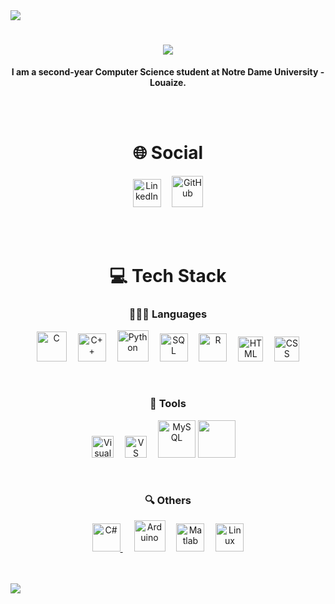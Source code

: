 <img src="https://github.com/ayhamsbh/ayhamsbh/assets/155199728/71fdbe6a-fd47-43fb-9673-b99af62379c7">
<h1 align="center"> <img src="https://readme-typing-svg.herokuapp.com/?font=Righteous&size=35&center=true&vCenter=true&width=500&height=70&duration=4000&lines=Hi+There!+👋;+I'm+Ayham+Bouhamdan!;" /> </h1>
<p align="center" font-size="150px"><b>I am a second-year Computer Science student at Notre Dame University - Louaize.</b></p>
<br><br>
<h1 align="center">🌐 Social</h1>
<p align="center">
    <a href="https://www.linkedin.com/in/ayham-s-bouhamdan-b832202a1/"><img alt="LinkedIn"width="45px"src="https://cdn.jsdelivr.net/gh/devicons/devicon/icons/linkedin/linkedin-original.svg" /></a>&ensp;&ensp;
    <a href="https://github.com/ayhamsbh"><img alt="GitHub" width="50px" src="https://github.com/user-attachments/assets/2aecb407-7b45-417f-a5ab-0719265263ba" /></a>
</p>
<br><br>
<h1 align="center">💻 Tech Stack</h1>
<h3 align="center">👨🏻‍💻 Languages</h3>
<p align="center">
    <img alt="C" width="48px" src="https://cdn.jsdelivr.net/gh/devicons/devicon@latest/icons/c/c-original.svg" />&ensp;&ensp;
    <img alt="C++" width="45px" src="https://cdn.jsdelivr.net/gh/devicons/devicon@latest/icons/cplusplus/cplusplus-original.svg" />&ensp;&ensp;
    <a href="https://www.python.org/"><img alt="Python" width="50px" src="https://cdn.jsdelivr.net/gh/devicons/devicon@latest/icons/python/python-original.svg" /></a>&ensp;&ensp;
    <img alt="SQL" width="45px" src="https://cdn.jsdelivr.net/gh/devicons/devicon@latest/icons/azuresqldatabase/azuresqldatabase-original.svg" />&ensp;&ensp;
    <a href="https://www.r-project.org/"><img alt="R" width="45px" src="https://cdn.jsdelivr.net/gh/devicons/devicon@latest/icons/r/r-original.svg" /></a>&ensp;&ensp;
    <img alt="HTML" width="40px" src="https://cdn.jsdelivr.net/gh/devicons/devicon@latest/icons/html5/html5-original.svg" />&ensp;&ensp;
    <img alt="CSS" width="40px" src="https://cdn.jsdelivr.net/gh/devicons/devicon@latest/icons/css3/css3-original.svg" />
</p>
<br>
<h3 align="center">🧰 Tools</h3>
<p align="center">
    <a href="https://visualstudio.microsoft.com/"><img alt="Visual Studio" width="35px" src="https://cdn.jsdelivr.net/gh/devicons/devicon@latest/icons/visualstudio/visualstudio-original.svg" /></a>&ensp;&ensp;
    <a href="https://code.visualstudio.com/"><img alt="VS Code" width="35px" src="https://cdn.jsdelivr.net/gh/devicons/devicon@latest/icons/vscode/vscode-original.svg" /></a>&ensp;&ensp;
    <a href="https://www.mysql.com/"><img alt="MySQL" width="60px" src="https://cdn.jsdelivr.net/gh/devicons/devicon@latest/icons/mysql/mysql-original-wordmark.svg" /></a>
    <a href="https://posit.co/downloads/"><img width="60px" src="https://cdn.jsdelivr.net/gh/devicons/devicon@latest/icons/rstudio/rstudio-original.svg" /></a>&ensp;&ensp;
</p>
<br>
<h3 align="center">🔍 Others</h3>
<p align="center">
    <a href="https://www.w3schools.com/cs/index.php#:~:text=C%23%20(C%2DSharp)%20is,Start%20learning%20C%23%20now%20%C2%BB"><img alt="C#" width="45px" src="https://cdn.jsdelivr.net/gh/devicons/devicon@latest/icons/csharp/csharp-original.svg" /> </a>&ensp;&ensp;
    <a href="https://www.arduino.cc/"><img alt="Arduino" width="50px" src="https://cdn.jsdelivr.net/gh/devicons/devicon@latest/icons/arduino/arduino-original.svg" /></a>&ensp;&ensp;
    <a href="https://www.mathworks.com/products/matlab.html"><img alt="Matlab" width="45px" src="https://cdn.jsdelivr.net/gh/devicons/devicon@latest/icons/matlab/matlab-original.svg" /></a>&ensp;&ensp;
    <img alt="Linux" width="45px" src="https://cdn.jsdelivr.net/gh/devicons/devicon/icons/linux/linux-original.svg" />
</p>
<br><br>

<img src="https://github.com/ayhamsbh/ayhamsbh/assets/155199728/71fdbe6a-fd47-43fb-9673-b99af62379c7">
